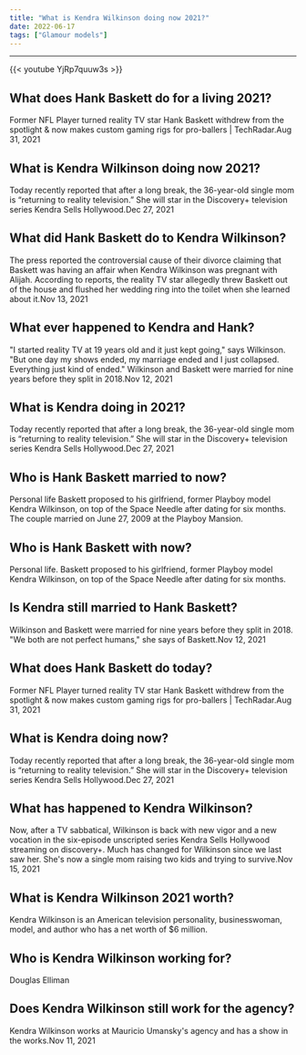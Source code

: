 ```yaml
---
title: "What is Kendra Wilkinson doing now 2021?"
date: 2022-06-17
tags: ["Glamour models"]
---
```


---
{{< youtube YjRp7quuw3s >}}
## What does Hank Baskett do for a living 2021?
Former NFL Player turned reality TV star Hank Baskett withdrew from the spotlight & now makes custom gaming rigs for pro-ballers | TechRadar.Aug 31, 2021

## What is Kendra Wilkinson doing now 2021?
Today recently reported that after a long break, the 36-year-old single mom is “returning to reality television.” She will star in the Discovery+ television series Kendra Sells Hollywood.Dec 27, 2021

## What did Hank Baskett do to Kendra Wilkinson?
The press reported the controversial cause of their divorce claiming that Baskett was having an affair when Kendra Wilkinson was pregnant with Alijah. According to reports, the reality TV star allegedly threw Baskett out of the house and flushed her wedding ring into the toilet when she learned about it.Nov 13, 2021

## What ever happened to Kendra and Hank?
"I started reality TV at 19 years old and it just kept going," says Wilkinson. "But one day my shows ended, my marriage ended and I just collapsed. Everything just kind of ended." Wilkinson and Baskett were married for nine years before they split in 2018.Nov 12, 2021

## What is Kendra doing in 2021?
Today recently reported that after a long break, the 36-year-old single mom is “returning to reality television.” She will star in the Discovery+ television series Kendra Sells Hollywood.Dec 27, 2021

## Who is Hank Baskett married to now?
Personal life Baskett proposed to his girlfriend, former Playboy model Kendra Wilkinson, on top of the Space Needle after dating for six months. The couple married on June 27, 2009 at the Playboy Mansion.

## Who is Hank Baskett with now?
Personal life. Baskett proposed to his girlfriend, former Playboy model Kendra Wilkinson, on top of the Space Needle after dating for six months.

## Is Kendra still married to Hank Baskett?
Wilkinson and Baskett were married for nine years before they split in 2018. "We both are not perfect humans," she says of Baskett.Nov 12, 2021

## What does Hank Baskett do today?
Former NFL Player turned reality TV star Hank Baskett withdrew from the spotlight & now makes custom gaming rigs for pro-ballers | TechRadar.Aug 31, 2021

## What is Kendra doing now?
Today recently reported that after a long break, the 36-year-old single mom is “returning to reality television.” She will star in the Discovery+ television series Kendra Sells Hollywood.Dec 27, 2021

## What has happened to Kendra Wilkinson?
Now, after a TV sabbatical, Wilkinson is back with new vigor and a new vocation in the six-episode unscripted series Kendra Sells Hollywood streaming on discovery+. Much has changed for Wilkinson since we last saw her. She's now a single mom raising two kids and trying to survive.Nov 15, 2021

## What is Kendra Wilkinson 2021 worth?
Kendra Wilkinson is an American television personality, businesswoman, model, and author who has a net worth of $6 million.

## Who is Kendra Wilkinson working for?
Douglas Elliman

## Does Kendra Wilkinson still work for the agency?
Kendra Wilkinson works at Mauricio Umansky's agency and has a show in the works.Nov 11, 2021

